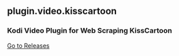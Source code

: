## plugin.video.kisscartoon
### Kodi Video Plugin for Web Scraping KissCartoon
[Go to Releases](https://github.com/ananymity/plugin.video.kisscartoon/releases)

